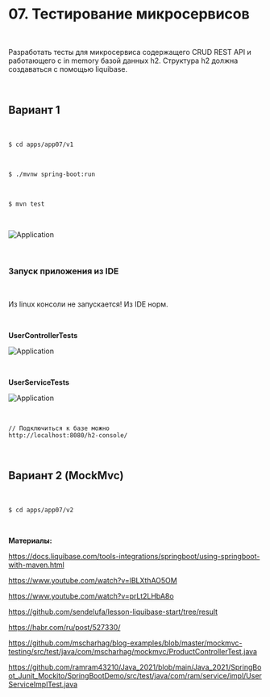 # 07. Тестирование микросервисов

<br/>

Разработать тесты для микросервиса содержащего CRUD REST API и работающего с in memory базой данных h2. Структура h2 должна создаваться с помощью liquibase.


<br/>

## Вариант 1

<br/>

```
$ cd apps/app07/v1
```

<br/>


```
$ ./mvnw spring-boot:run
```

<br/>


```
$ mvn test
```

<br/>

![Application](/img/app07-pic02.gif?raw=true)


<br/>


### Запуск приложения из IDE


<br/>

Из linux консоли не запускается! Из IDE норм. 


<br/>

**UserControllerTests**

![Application](/img/app07-pic03.gif?raw=true)


<br/>

**UserServiceTests**

![Application](/img/app07-pic04.gif?raw=true)


<br/>

```
// Подключиться к базе можно  
http://localhost:8080/h2-console/
```


<br/>

## Вариант 2 (MockMvc)


<br/>

```
$ cd apps/app07/v2
```




<br/>

**Материалы:**


https://docs.liquibase.com/tools-integrations/springboot/using-springboot-with-maven.html

https://www.youtube.com/watch?v=lBLXthAO5OM

https://www.youtube.com/watch?v=prLt2LHbA8o

https://github.com/sendelufa/lesson-liquibase-start/tree/result


https://habr.com/ru/post/527330/


https://github.com/mscharhag/blog-examples/blob/master/mockmvc-testing/src/test/java/com/mscharhag/mockmvc/ProductControllerTest.java


https://github.com/ramram43210/Java_2021/blob/main/Java_2021/SpringBoot_Junit_Mockito/SpringBootDemo/src/test/java/com/ram/service/impl/UserServiceImplTest.java